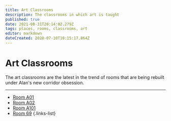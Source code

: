 ```yaml
---
title: Art Classrooms
description: The classrooms in which art is taught
published: true
date: 2021-08-31T20:14:02.279Z
tags: places, rooms, classrooms, art
editor: markdown
dateCreated: 2020-07-10T10:15:17.864Z
---
```


# Art Classrooms
The art classrooms are the latest in the trend of rooms that are being rebuilt under Alan's new corridor obsession. 
___
- [Room A01](/groups/rooms/art/a01)
- [Room A02](/groups/rooms/art/a02)
- [Room A101](/groups/rooms/art/a101)
- [Room 69](/groups/rooms/art/69)
{.links-list}